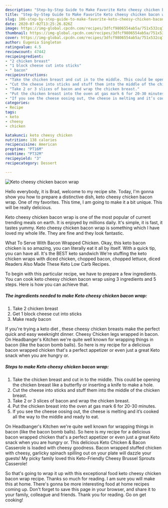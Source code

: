 ```yaml
---
description: "Step-by-Step Guide to Make Favorite Keto cheesy chicken bacon wrap"
title: "Step-by-Step Guide to Make Favorite Keto cheesy chicken bacon wrap"
slug: 106-step-by-step-guide-to-make-favorite-keto-cheesy-chicken-bacon-wrap
date: 2020-07-02T13:25:26.826Z
image: https://img-global.cpcdn.com/recipes/3dfcf9806554ab5a/751x532cq70/keto-cheesy-chicken-bacon-wrap-recipe-main-photo.jpg
thumbnail: https://img-global.cpcdn.com/recipes/3dfcf9806554ab5a/751x532cq70/keto-cheesy-chicken-bacon-wrap-recipe-main-photo.jpg
cover: https://img-global.cpcdn.com/recipes/3dfcf9806554ab5a/751x532cq70/keto-cheesy-chicken-bacon-wrap-recipe-main-photo.jpg
author: Eugenia Singleton
ratingvalue: 4.5
reviewcount: 47442
recipeingredient:
- "2 chicken breast"
- "1 block cheese cut into sticks"
- " bacon"
recipeinstructions:
- "Take the chicken breast and cut in to the middle. This could be opening the chicken breast like a butterfly or inserting a knife to make a hole."
- "Cut the cheese into sticks and stuff them into the middle of the chicken breast."
- "Take 2 or 3 slices of bacon and wrap the chicken breast."
- "Put the chicken breast into the oven at gas mark 6 for 20-30 minutes."
- "If you see the cheese oosing out, the cheese is melting and it’s cooked all the way to the middle and ready to eat."
categories:
- Recipe
tags:
- keto
- cheesy
- chicken

katakunci: keto cheesy chicken 
nutrition: 138 calories
recipecuisine: American
preptime: "PT16M"
cooktime: "PT32M"
recipeyield: "3"
recipecategory: Dessert

---
```



![Keto cheesy chicken bacon wrap](https://img-global.cpcdn.com/recipes/3dfcf9806554ab5a/751x532cq70/keto-cheesy-chicken-bacon-wrap-recipe-main-photo.jpg)

Hello everybody, it is Brad, welcome to my recipe site. Today, I'm gonna show you how to prepare a distinctive dish, keto cheesy chicken bacon wrap. One of my favorites. This time, I am going to make it a bit unique. This will be really delicious.

Keto cheesy chicken bacon wrap is one of the most popular of current trending meals on earth. It is enjoyed by millions daily. It's simple, it is fast, it tastes yummy. Keto cheesy chicken bacon wrap is something which I have loved my whole life. They are fine and they look fantastic.

What To Serve With Bacon Wrapped Chicken. Okay, this keto bacon chicken is so amazing, you can literally eat it all by itself. With a quick tip, you can have all. It&#39;s the BEST keto sandwich We&#39;re stuffing the keto chicken wraps with diced chicken, chopped bacon, chopped lettuce, diced Readers Also Made These Keto Low Carb Recipes.


To begin with this particular recipe, we have to prepare a few ingredients. You can cook keto cheesy chicken bacon wrap using 3 ingredients and 5 steps. Here is how you can achieve that.

<!--inarticleads1-->

##### The ingredients needed to make Keto cheesy chicken bacon wrap:

1. Take 2 chicken breast
1. Get 1 block cheese cut into sticks
1. Make ready  bacon


If you&#39;re trying a keto diet , these cheesy chicken breasts make the perfect quick and easy weeknight dinner. Cheesy Chicken legs wrapped in bacon. On Headbanger&#39;s Kitchen we&#39;re quite well known for wrapping things in bacon (like the bacon bomb balls). So here is my recipe for a delicious bacon wrapped chicken that&#39;s a perfect appetizer or even just a great Keto snack when you are hungry or. 

<!--inarticleads2-->

##### Steps to make Keto cheesy chicken bacon wrap:

1. Take the chicken breast and cut in to the middle. This could be opening the chicken breast like a butterfly or inserting a knife to make a hole.
1. Cut the cheese into sticks and stuff them into the middle of the chicken breast.
1. Take 2 or 3 slices of bacon and wrap the chicken breast.
1. Put the chicken breast into the oven at gas mark 6 for 20-30 minutes.
1. If you see the cheese oosing out, the cheese is melting and it’s cooked all the way to the middle and ready to eat.


On Headbanger&#39;s Kitchen we&#39;re quite well known for wrapping things in bacon (like the bacon bomb balls). So here is my recipe for a delicious bacon wrapped chicken that&#39;s a perfect appetizer or even just a great Keto snack when you are hungry or. This delicious Keto Chicken &amp; Bacon Casserole is loaded with cheesy goodness. Bacon wrapped stuffed chicken with cheesy, garlicky spinach spilling out on your plate will dazzle your guests! My picky family loved this Keto-Friendly Cheesy Brussel Sprouts Casserole! 

So that's going to wrap it up with this exceptional food keto cheesy chicken bacon wrap recipe. Thanks so much for reading. I am sure you will make this at home. There's gonna be more interesting food at home recipes coming up. Don't forget to save this page in your browser, and share it to your family, colleague and friends. Thank you for reading. Go on get cooking!
